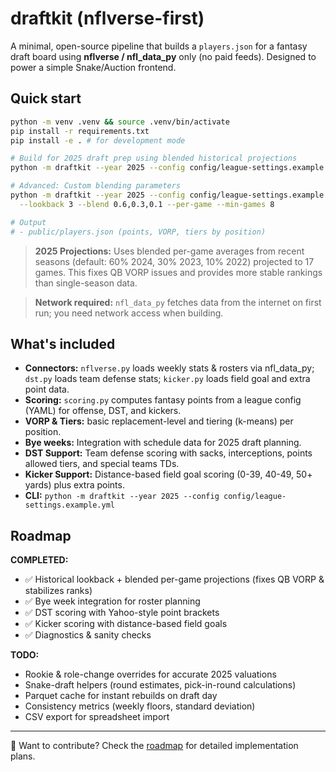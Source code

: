 # draftkit (nflverse-first)

A minimal, open-source pipeline that builds a `players.json` for a fantasy draft board
using **nflverse / nfl_data_py** only (no paid feeds). Designed to power a simple Snake/Auction frontend.

## Quick start

```bash
python -m venv .venv && source .venv/bin/activate
pip install -r requirements.txt
pip install -e . # for development mode
```

```bash
# Build for 2025 draft prep using blended historical projections
python -m draftkit --year 2025 --config config/league-settings.example.yml

# Advanced: Custom blending parameters
python -m draftkit --year 2025 --config config/league-settings.example.yml \
  --lookback 3 --blend 0.6,0.3,0.1 --per-game --min-games 8

# Output
# - public/players.json (points, VORP, tiers by position)
```

> **2025 Projections:** Uses blended per-game averages from recent seasons (default: 60% 2024, 30% 2023, 10% 2022) projected to 17 games. This fixes QB VORP issues and provides more stable rankings than single-season data.

> **Network required:** `nfl_data_py` fetches data from the internet on first run; you need network access when building.

## What's included
- **Connectors:** `nflverse.py` loads weekly stats & rosters via nfl_data_py; `dst.py` loads team defense stats; `kicker.py` loads field goal and extra point data.
- **Scoring:** `scoring.py` computes fantasy points from a league config (YAML) for offense, DST, and kickers.
- **VORP & Tiers:** basic replacement-level and tiering (k-means) per position.
- **Bye weeks:** Integration with schedule data for 2025 draft planning.
- **DST Support:** Team defense scoring with sacks, interceptions, points allowed tiers, and special teams TDs.
- **Kicker Support:** Distance-based field goal scoring (0-39, 40-49, 50+ yards) plus extra points.
- **CLI:** `python -m draftkit --year 2025 --config config/league-settings.example.yml`

## Roadmap

**COMPLETED:**
- ✅ Historical lookback + blended per-game projections (fixes QB VORP & stabilizes ranks)
- ✅ Bye week integration for roster planning
- ✅ DST scoring with Yahoo-style point brackets
- ✅ Kicker scoring with distance-based field goals
- ✅ Diagnostics & sanity checks

**TODO:**
- Rookie & role-change overrides for accurate 2025 valuations
- Snake-draft helpers (round estimates, pick-in-round calculations)
- Parquet cache for instant rebuilds on draft day
- Consistency metrics (weekly floors, standard deviation)
- CSV export for spreadsheet import

---

🚀 Want to contribute? Check the [roadmap](roadmap.md) for detailed implementation plans.
